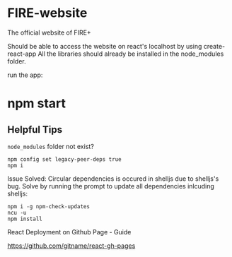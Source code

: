 # FIRE-website
The official website of FIRE+

Should be able to access the website on react's localhost by using create-react-app 
All the libraries should already be installed in the node_modules folder.

run the app: 
# npm start

## Helpful Tips

```node_modules``` folder not exist?
```
npm config set legacy-peer-deps true
npm i
```

Issue Solved: Circular dependencies is occured in shelljs due to shelljs's bug. Solve by running the prompt to update all dependencies inlcuding shelljs:
```
npm i -g npm-check-updates
ncu -u
npm install
```

React Deployment on Github Page - Guide

https://github.com/gitname/react-gh-pages
